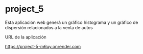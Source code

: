 # project_5

Esta aplicación web generá un gráfico histograma y un gráfico de dispersión relacionados a la venta de autos

URL de la aplicación

https://project-5-m6uy.onrender.com
